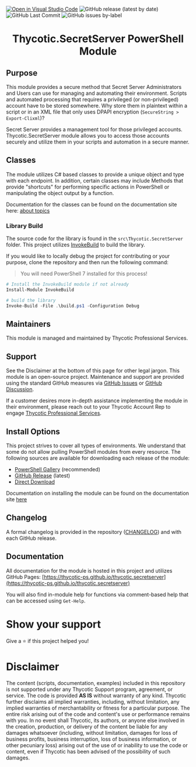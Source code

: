 [![Open in Visual Studio Code](https://open.vscode.dev/badges/open-in-vscode.svg)](https://open.vscode.dev/thycotic-ps/thycotic.secretserver)
![GitHub release (latest by date)](https://img.shields.io/github/v/release/thycotic-ps/thycotic.secretserver?style=flat-square)
![GitHub Last Commit](https://img.shields.io/github/last-commit/thycotic-ps/thycotic.secretserver?style=flat-square)
![GitHub issues by-label](https://img.shields.io/github/issues/thycotic-ps/thycotic.secretserver/bugs?style=flat-square)

<h1 align="center">Thycotic.SecretServer PowerShell Module</h1>
<p></p>

## Purpose

This module provides a secure method that Secret Server Administrators and Users can use for managing and automating their environment. Scripts and automated processing that requires a privileged (or non-privileged) account have to be stored somewhere. Why store them in plaintext within a script or in an XML file that only uses DPAPI encryption (`SecureString > Export-Clixml`)?

Secret Server provides a management tool for those privileged accounts. Thycotic.SecretServer module allows you to access those accounts securely and utilize them in your scripts and automation in a secure manner.

## Classes

The module utilizes C# based classes to provide a unique object and type with each endpoint. In addition, certain classes may include Methods that provide "shortcuts" for performing specific actions in PowerShell or manipulating the object output by a function.

Documentation for the classes can be found on the documentation site here: [about topics](https://thycotic-ps.github.io/thycotic.secretserver/about_topics/)

### Library Build

The source code for the library is found in the `src\Thycotic.SecretServer` folder. This project utilizes [InvokeBuild](https://powershellgallery.com/packages/InvokeBuild) to build the library.

If you would like to locally debug the project for contributing or your purpose, clone the repository and then run the following command:

> You will need PowerShell 7 installed for this process!

```powershell
# Install the InvokeBuild module if not already
Install-Module InvokeBuild

# build the library
Invoke-Build -File .\build.ps1 -Configuration Debug
```

## Maintainers

This module is managed and maintained by Thycotic Professional Services.

## Support

See the Disclaimer at the bottom of this page for other legal jargon. This module is an open-source project. Maintenance and support are provided using the standard GitHub measures via [GitHub Issues](https://github.com/thycotic-ps/thycotic.secretserver/issues/new) or [GitHub Discussion](https://github.com/thycotic-ps/thycotic.secretserver/discussions/new).

If a customer desires more in-depth assistance implementing the module in their environment, please reach out to your Thycotic Account Rep to engage [Thycotic Professional Services](https://thycotic.com/products/professional-services-training/).

## Install Options

This project strives to cover all types of environments. We understand that some do not allow pulling PowerShell modules from every resource. The following sources are available for downloading each release of the module:

- [PowerShell Gallery](https://www.powershellgallery.com/packages/Thycotic.SecretServer/) (recommended)
- [GitHub Release](https://github.com/thycotic-ps/thycotic.secretserver/releases/latest) (latest)
- [Direct Download](https://thyproservices.z20.web.core.windows.net/Thycotic.SecretServer.zip)

Documentation on installing the module can be found on the documentation site [here](https://thycotic-ps.github.io/thycotic.secretserver/docs/install)

## Changelog

A formal changelog is provided in the repository ([CHANGELOG](CHANGELOG.md)) and with each GitHub release.

## Documentation

All documentation for the module is hosted in this project and utilizes GitHub Pages: [https://thycotic-ps.github.io/thycotic.secretserver](https://thycotic-ps.github.io/thycotic.secretserver)

You will also find in-module help for functions via comment-based help that can be accessed using `Get-Help`.

# Show your support

Give a ⭐️ if this project helped you!

# Disclaimer

The content (scripts, documentation, examples) included in this repository is not supported under any Thycotic Support program, agreement, or service. The code is provided **AS IS** without warranty of any kind. Thycotic further disclaims all implied warranties, including, without limitation, any implied warranties of merchantability or fitness for a particular purpose. The entire risk arising out of the code and content's use or performance remains with you. In no event shall Thycotic, its authors, or anyone else involved in the creation, production, or delivery of the content be liable for any damages whatsoever (including, without limitation, damages for loss of business profits, business interruption, loss of business information, or other pecuniary loss) arising out of the use of or inability to use the code or content, even if Thycotic has been advised of the possibility of such damages.
